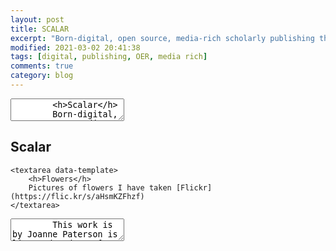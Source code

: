 ```yaml
---
layout: post
title: SCALAR
excerpt: "Born-digital, open source, media-rich scholarly publishing that's as easy as blogging" SCALAR
modified: 2021-03-02 20:41:38
tags: [digital, publishing, OER, media rich]
comments: true
category: blog
---
```

<section data-markdown>
	<textarea data-template>
		<h>Scalar</h>
		Born-digital, open source, media-rich scholarly publishing that's as easy as blogging [Scalar](https://scalar.me/anvc/scalar/)
	</textarea>
</section>

<section [Scalar](https://youtu.be/T6k4IpSOgHY)>
  <h2>Scalar</h2>
</section>


	<textarea data-template>
		<h>Flowers</h>
		Pictures of flowers I have taken [Flickr](https://flic.kr/s/aHsmKZFhzf)
	</textarea>
</section>
<section data-markdown>
  <script type="text/template">
  - <!-- .element: class="fragment" data-fragment-index="1" -->
  -  <!-- .element: class="fragment" data-fragment-index="2" -->
  </script>
</section>

<section data-markdown>
	<textarea data-template>
		This work is by Joanne Paterson is licensed under a [CC-BY](http://creativecommons.org/licenses/by/4.0/)
    Creative Commons Attribution 4.0 International License.
	</textarea>
</section>
